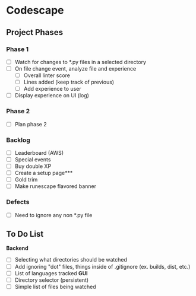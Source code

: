 # Codescape

## Project Phases

### Phase 1
- [ ] Watch for changes to *.py files in a selected directory
- [ ] On file change event, analyze file and experience
    - [ ] Overall linter score
    - [ ] Lines added (keep track of previous)
    - [ ] Add experience to user
- [ ] Display experience on UI (log)

### Phase 2
- [ ] Plan phase 2

### Backlog
- [ ] Leaderboard (AWS)
- [ ] Special events 
- [ ] Buy double XP
- [ ] Create a setup page***
- [ ] Gold trim
- [ ] Make runescape flavored banner 

### Defects
- [ ] Need to ignore any non *.py file

## To Do List
**Backend**
- [ ] Selecting what directories should be watched
- [ ] Add ignoring "dot" files, things inside of .gitignore (ex. builds, dist, etc.)
- [ ] List of languages tracked
**GUI**
- [ ] Directory selector (persistent)
- [ ] Simple list of files being watched
